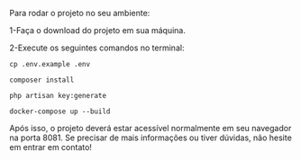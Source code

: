 Para rodar o projeto no seu ambiente:

1-Faça o download do projeto em sua máquina.

2-Execute os seguintes comandos no terminal:

    cp .env.example .env

    composer install

    php artisan key:generate
    
    docker-compose up --build
    
Após isso, o projeto deverá estar acessível normalmente em seu navegador na porta 8081.
Se precisar de mais informações ou tiver dúvidas, não hesite em entrar em contato!
